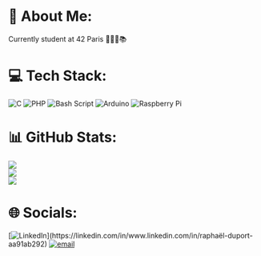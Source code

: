 # 💫 About Me:
Currently student at 42 Paris 👨🏻‍💻📚


# 💻 Tech Stack:
![C](https://img.shields.io/badge/c-%2300599C.svg?style=for-the-badge&logo=c&logoColor=white) ![PHP](https://img.shields.io/badge/php-%23777BB4.svg?style=for-the-badge&logo=php&logoColor=white) ![Bash Script](https://img.shields.io/badge/bash_script-%23121011.svg?style=for-the-badge&logo=gnu-bash&logoColor=white) ![Arduino](https://img.shields.io/badge/-Arduino-00979D?style=for-the-badge&logo=Arduino&logoColor=white) ![Raspberry Pi](https://img.shields.io/badge/-Raspberry_Pi-C51A4A?style=for-the-badge&logo=Raspberry-Pi)
# 📊 GitHub Stats:
![](https://github-readme-stats.vercel.app/api?username=rduportt&theme=dark&hide_border=true&include_all_commits=false&count_private=false)<br/>
![](https://github-readme-streak-stats.herokuapp.com/?user=rduportt&theme=dark&hide_border=true)<br/>
![](https://github-readme-stats.vercel.app/api/top-langs/?username=rduportt&theme=dark&hide_border=true&include_all_commits=false&count_private=false&layout=compact)
# 🌐 Socials:
[![LinkedIn]([https://img.shields.io/badge/LinkedIn-%230077B5.svg?logo=linkedin&logoColor=white](https://camo.githubusercontent.com/8c0692475a5bfc1d9e7361074bdb648e567cae7b5b40ffd32adae31180b0d7b6/68747470733a2f2f696d672e736869656c64732e696f2f62616467652f4c696e6b6564496e2d3030373742353f7374796c653d666f722d7468652d6261646765266c6f676f3d6c696e6b6564696e266c6f676f436f6c6f723d7768697465))](https://linkedin.com/in/www.linkedin.com/in/raphaël-duport-aa91ab292) [![email](https://img.shields.io/badge/Email-D14836?logo=gmail&logoColor=white)](mailto:rduport@student.42.fr)


<!-- Proudly created with GPRM ( https://gprm.itsvg.in ) -->
